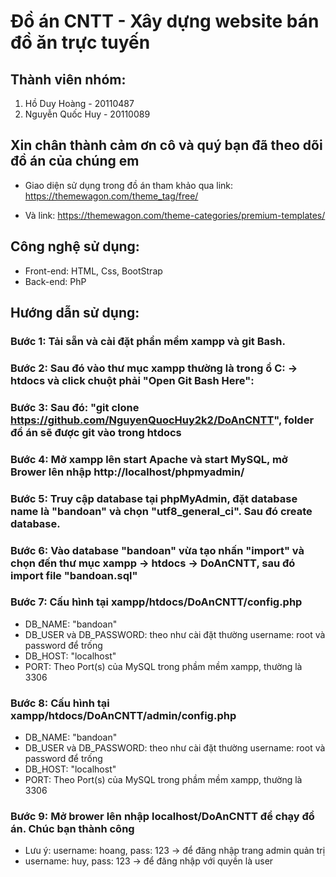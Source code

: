 # Đồ án CNTT - Xây dựng website bán đồ ăn trực tuyến

## Thành viên nhóm:
1. Hồ Duy Hoàng - 20110487
2. Nguyễn Quốc Huy - 20110089

## Xin chân thành cảm ơn cô và quý bạn đã theo dõi đồ án của chúng em

- Giao diện sử dụng trong đồ án tham khảo qua link: https://themewagon.com/theme_tag/free/

- Và link: https://themewagon.com/theme-categories/premium-templates/

## Công nghệ sử dụng:
- Front-end: HTML, Css, BootStrap
- Back-end: PhP

## Hướng dẫn sử dụng:

### Bước 1: Tải sẵn và cài đặt phần mềm xampp và git Bash.

### Bước 2: Sau đó vào thư mục xampp thường là trong ổ C: -> htdocs và click chuột phải "Open Git Bash Here":

### Bước 3: Sau đó: "git clone https://github.com/NguyenQuocHuy2k2/DoAnCNTT", folder đồ án sẽ được git vào trong htdocs

### Bước 4: Mở xampp lên start Apache và start MySQL, mở Brower lên nhập http://localhost/phpmyadmin/

### Bước 5: Truy cập database tại phpMyAdmin, đặt database name là "bandoan" và chọn "utf8_general_ci". Sau đó create database.

### Bước 6: Vào database "bandoan" vừa tạo nhấn "import" và chọn đến thư mục xampp -> htdocs -> DoAnCNTT, sau đó import file "bandoan.sql"

### Bước 7: Cấu hình tại xampp/htdocs/DoAnCNTT/config.php
- DB_NAME: "bandoan"
- DB_USER và DB_PASSWORD: theo như cài đặt thường username: root và password để trống
- DB_HOST: "localhost"
- PORT: Theo Port(s) của MySQL trong phầm mềm xampp, thường là 3306

### Bước 8: Cấu hình tại xampp/htdocs/DoAnCNTT/admin/config.php
- DB_NAME: "bandoan"
- DB_USER và DB_PASSWORD: theo như cài đặt thường username: root và password để trống
- DB_HOST: "localhost"
- PORT: Theo Port(s) của MySQL trong phầm mềm xampp, thường là 3306

### Bước 9: Mở brower lên nhập localhost/DoAnCNTT để chạy đồ án. Chúc bạn thành công
- Lưu ý: username: hoang, pass: 123 -> để đăng nhập trang admin quản trị
- username: huy, pass: 123 -> để đăng nhập với quyền là user


